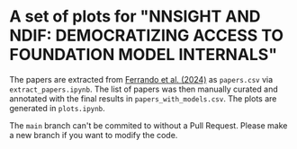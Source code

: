 # A set of plots for "NNSIGHT AND NDIF: DEMOCRATIZING ACCESS TO FOUNDATION MODEL INTERNALS"

The papers are extracted from [Ferrando et al. (2024)](https://arxiv.org/abs/2405.00208") as `papers.csv` via `extract_papers.ipynb`. The list of papers was then manually curated and annotated with the final results in `papers_with_models.csv`. The plots are generated in `plots.ipynb`.

The `main` branch can't be commited to without a Pull Request. Please make a new branch if you want to modify the code.